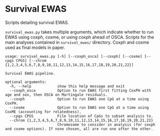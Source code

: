 # Survival EWAS

Scripts detailing survival EWAS.

`survival_ewas.py` takes multiple arguments, which indicate whether to run EWAS using coxph, coxme, or using coxph ahead of OSCA. Scripts for the main analyses contained in `survival_ewas/` directory. Coxph and coxme used as final models in paper. 

~~~
usage: survival_ewas.py [-h] [--coxph_osca] [--coxph] [--coxme] [--cpgs CPGS] [--chrom {1,2,3,4,5,6,7,8,9,10,11,12,13,14,15,16,17,18,19,20,21,22}]

Survival EWAS pipeline.

optional arguments:
  -h, --help            show this help message and exit
  --coxph_osca          Option to run EWAS first fitting CoxPH with age and sex, then OSCA on Martingale residuals.
  --coxph               Option to run EWAS one CpG at a time using CoxPH.
  --coxme               Option to run EWAS one CpG at a time using CoxME (accounting for relatedness).
  --cpgs CPGS           File location of CpGs to subset analysis to.
  --chrom {1,2,3,4,5,6,7,8,9,10,11,12,13,14,15,16,17,18,19,20,21,22}
                        Chromosome to consider in analysis (for coxph and coxme options). If none chosen, all are run one after the other.
~~~


